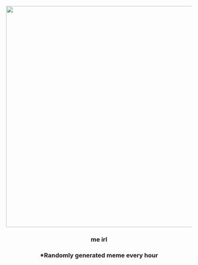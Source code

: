 <p align="center">
        <img src="https://i.redd.it/8hkaqlc4p1m91.jpg" width="600" height="600">
        </p>
        <h3 align="center">me irl</h3>
        <h3 align="center">*Randomly generated meme every hour</h3>
    